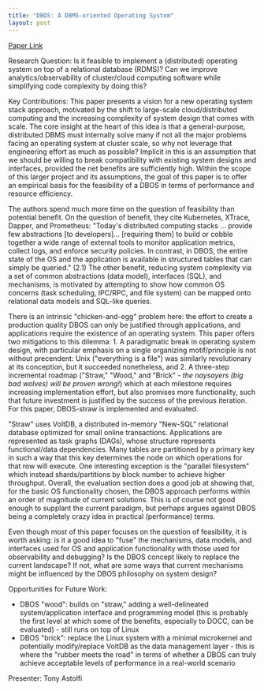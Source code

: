 ```yaml
---
title: "DBOS: A DBMS-oriented Operating System"
layout: post
---
```


[Paper Link](https://dspace.mit.edu/bitstream/handle/1721.1/143731/3485450.3485454.pdf)

Research Question: Is it feasible to implement a (distributed) operating system on top of a relational database (RDMS)?  Can we improve analytics/observability of cluster/cloud computing software while simplifying code complexity by doing this?

Key Contributions: This paper presents a vision for a new operating system stack approach, motivated by the shift to large-scale cloud/distributed computing and the increasing complexity of system design that comes with scale.  The core insight at the heart of this idea is that a general-purpose, distributed DBMS must internally solve many if not all the major problems facing an operating system at cluster scale, so why not leverage that engineering effort as much as possible?  Implicit in this is an assumption that we should be willing to break compatibility with existing system designs and interfaces, provided the net benefits are sufficiently high.  Within the scope of this larger project and its assumptions, the goal of this paper is to offer an empirical basis for the feasibility of a DBOS in terms of performance and resource efficiency.

The authors spend much more time on the question of feasibility than potential benefit.  On the question of benefit, they cite Kubernetes, XTrace, Dapper, and Prometheus: "Today's distributed computing stacks ... provide few abstractions [to developers]... [requiring them] to build or cobble together a wide range of external tools to monitor application metrics, collect logs, and enforce security policies.  In contrast, in DBOS, the entire state of the OS and the application is available in structured tables that can simply be queried." (2.1)  The other benefit, reducing system complexity via a set of common abstractions (data model), interfaces (SQL), and mechanisms, is motivated by attempting to show how common OS concerns (task scheduling, IPC/RPC, and file system) can be mapped onto relational data models and SQL-like queries.

There is an intrinsic "chicken-and-egg" problem here: the effort to create a production quality DBOS can only be justified through applications, and applications require the existence of an operating system.  This paper offers two mitigations to this dilemma: 1. A paradigmatic break in operating system design, with particular emphasis on a single organizing motif/principle is not without precendent: Unix ("everything is a file") was similarly revolutionary at its conception, but it succeeded nonetheless, and 2. A three-step incremental roadmap ("Straw," "Wood," and "Brick" - _the naysayers (big bad wolves) will be proven wrong!_) which at each milestone requires increasing implementation effort, but also promises more functionality, such that future investment is justified by the success of the previous iteration.  For this paper, DBOS-straw is implemented and evaluated.

"Straw" uses VoltDB, a distributed in-memory "New-SQL" relational database optimized for small online transactions.  Applications are represented as task graphs (DAGs), whose structure represents functional/data dependencies.  Many tables are partitioned by a primary key in such a way that this key determines the node on which operations for that row will execute.  One interesting exception is the "parallel filesystem" which instead shards/partitions by block number to achieve higher throughput.  Overall, the evaluation section does a good job at showing that, for the basic OS functionality chosen, the DBOS approach performs within an order of magnitude of current solutions.  This is of course not good enough to supplant the current paradigm, but perhaps argues against DBOS being a completely crazy idea in practical (performance) terms.

Even though most of this paper focuses on the question of feasibility, it is worth asking: is it a good idea to "fuse" the mechanisms, data models, and interfaces used for OS and application functionality with those used for observability and debugging?  Is the DBOS concept likely to replace the current landscape?  If not, what are some ways that current mechanisms might be influenced by the DBOS philosophy on system design?

Opportunities for Future Work:

- DBOS "wood": builds on "straw," adding a well-delineated system/application interface and programming model (this is probably the first level at which some of the benefits, especially to DOCC, can be evaluated) - still runs on top of Linux
- DBOS "brick": replace the Linux system with a minimal microkernel and potentially modify/replace VoltDB as the data management layer - this is where the "rubber meets the road" in terms of whether a DBOS can truly achieve acceptable levels of performance in a real-world scenario

Presenter: Tony Astolfi
